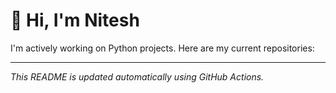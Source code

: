# 👋 Hi, I'm Nitesh

I'm actively working on Python projects. Here are my current repositories:

<!--START_SECTION:repo_activity-->
<!--END_SECTION:repo_activity-->

---

_This README is updated automatically using GitHub Actions._
